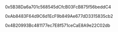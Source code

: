 0x5B38Da6a701c568545dCfcB03FcB875f56beddC4

0xAb8483F64d9C6d1EcF9b849Ae677dD3315835cb2

0x4B20993Bc481177ec7E8f571ceCaE8A9e22C02db


